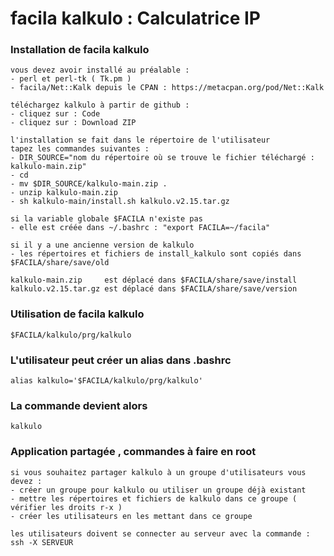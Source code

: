 # facila kalkulo : Calculatrice IP
### Installation de facila kalkulo
```
vous devez avoir installé au préalable :
- perl et perl-tk ( Tk.pm )
- facila/Net::Kalk depuis le CPAN : https://metacpan.org/pod/Net::Kalk

téléchargez kalkulo à partir de github :
- cliquez sur : Code
- cliquez sur : Download ZIP

l'installation se fait dans le répertoire de l'utilisateur
tapez les commandes suivantes :
- DIR_SOURCE="nom du répertoire où se trouve le fichier téléchargé : kalkulo-main.zip"
- cd
- mv $DIR_SOURCE/kalkulo-main.zip .
- unzip kalkulo-main.zip
- sh kalkulo-main/install.sh kalkulo.v2.15.tar.gz

si la variable globale $FACILA n'existe pas
- elle est créée dans ~/.bashrc : "export FACILA=~/facila"

si il y a une ancienne version de kalkulo
- les répertoires et fichiers de install_kalkulo sont copiés dans $FACILA/share/save/old

kalkulo-main.zip     est déplacé dans $FACILA/share/save/install
kalkulo.v2.15.tar.gz est déplacé dans $FACILA/share/save/version
```
### Utilisation de facila kalkulo
```
$FACILA/kalkulo/prg/kalkulo
```
### L'utilisateur peut créer un alias dans .bashrc
```
alias kalkulo='$FACILA/kalkulo/prg/kalkulo'
```
### La commande devient alors
```
kalkulo
```
### Application partagée , commandes à faire en root
```
si vous souhaitez partager kalkulo à un groupe d'utilisateurs vous devez :
- créer un groupe pour kalkulo ou utiliser un groupe déjà existant
- mettre les répertoires et fichiers de kalkulo dans ce groupe ( vérifier les droits r-x )
- créer les utilisateurs en les mettant dans ce groupe

les utilisateurs doivent se connecter au serveur avec la commande : ssh -X SERVEUR
```
